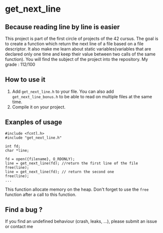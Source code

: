 # get_next_line 

## Because reading line by line is easier

This project is part of the first circle of projects of the 42 cursus. The goal is to create a function which return the next line of a file based on a file descriptor. It also make me learn about static variables(variables that are declared only one time and keep their value between two calls of the same function). You will find the subject of the project into the repository. My grade : 112/100 

## How to use it

1. Add `get_next_line.h` to your file. You can also add `get_next_line_bonus.h` to be able to read on multiple files at the same time.
2. Compile it on your project.

## Exanples of usage

```
#include <fcntl.h>
#include "get_next_line.h"

int fd;
char *line;

fd = open({filename}, O_RDONLY);
line = get_next_line(fd); //return the first line of the file
free(line);
line = get_next_line(fd); // return the second one
free(line);
...
```

This function allocate memory on the heap. Don't forget to use the `free` function after a call to this function.

## Find a bug ?

If you find an undefined behaviour (crash, leaks, ...), please submit an issue or contact me

